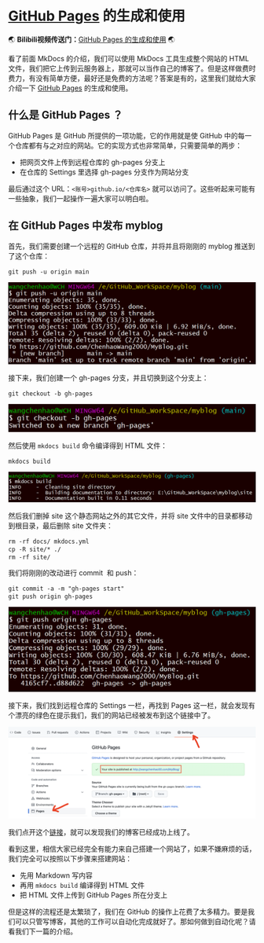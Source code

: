 # [GitHub Pages](https://pages.github.com/) 的生成和使用



:earth_asia: **Bilibili视频传送门：**[GitHub Pages 的生成和使用](https://www.bilibili.com/video/BV1rq4y1y7zi?p=2) :earth_asia:



看了前面 MkDocs 的介绍，我们可以使用 MkDocs 工具生成整个网站的 HTML 文件，我们把它上传到云服务器上，那就可以当作自己的博客了。但是这样做费时费力，有没有简单方便，最好还是免费的方法呢？答案是有的，这里我们就给大家介绍一下 [GitHub Pages]((https://pages.github.com/) ) 的生成和使用。



## 什么是 GitHub Pages ？

GitHub Pages 是 GitHub 所提供的一项功能，它的作用就是使 GitHub 中的每一个仓库都有与之对应的网站。它的实现方式也非常简单，只需要简单的两步：

- 把网页文件上传到远程仓库的 gh-pages 分支上
- 在仓库的 Settings 里选择 gh-pages 分支作为网站分支

最后通过这个 URL：`<账号>github.io/<仓库名>` 就可以访问了。这些听起来可能有一些抽象，我们一起操作一遍大家可以明白啦。



## 在 GitHub Pages 中发布 myblog

首先，我们需要创建一个远程的 GitHub 仓库，并将并且将刚刚的 myblog 推送到了这个仓库：

```
git push -u origin main
```

<img src="image/WechatIMG75506.png" alt="WechatIMG75506" style="zoom:50%;" />

接下来，我们创建一个 gh-pages 分支，并且切换到这个分支上：

```
git checkout -b gh-pages
```

<img src="image/WechatIMG75507.png" alt="WechatIMG75507" style="zoom:50%;" />

然后使用 `mkdocs build` 命令编译得到 HTML 文件：

```
mkdocs build
```

<img src="image/WechatIMG75508.png" alt="WechatIMG75508" style="zoom:50%;" />

然后我们删掉 site 这个静态网站之外的其它文件，并将 site 文件中的目录都移动到根目录，最后删除 site 文件夹：

```
rm -rf docs/ mkdocs.yml
cp -R site/* ./
rm -rf site/
```

我们将刚刚的改动进行 commit  和 push：

```
git commit -a -m "gh-pages start"
git push origin gh-pages
```

<img src="image/WechatIMG75505.png" alt="WechatIMG75505" style="zoom:50%;" />

接下来，我们找到远程仓库的 Settings 一栏，再找到 Pages 这一栏，就会发现有个漂亮的绿色在提示我们，我们的网站已经被发布到这个链接中了。

<img src="image/github_pages.png" alt="github_pages" style="zoom:50%;" />

我们点开这个[链接](https://wangchenhao00.com/MyBlog/)，就可以发现我们的博客已经成功上线了。

看到这里，相信大家已经完全有能力来自己搭建一个网站了，如果不嫌麻烦的话，我们完全可以按照以下步骤来搭建网站：

- 先用 Markdown 写内容
- 再用 `mkdocs build` 编译得到 HTML 文件
- 把 HTML 文件上传到 GitHub Pages 所在分支上

但是这样的流程还是太繁琐了，我们在 GitHub 的操作上花费了太多精力。要是我们可以只管写博客，其他的工作可以自动化完成就好了。那如何做到自动化呢？请看我们下一篇的介绍。
